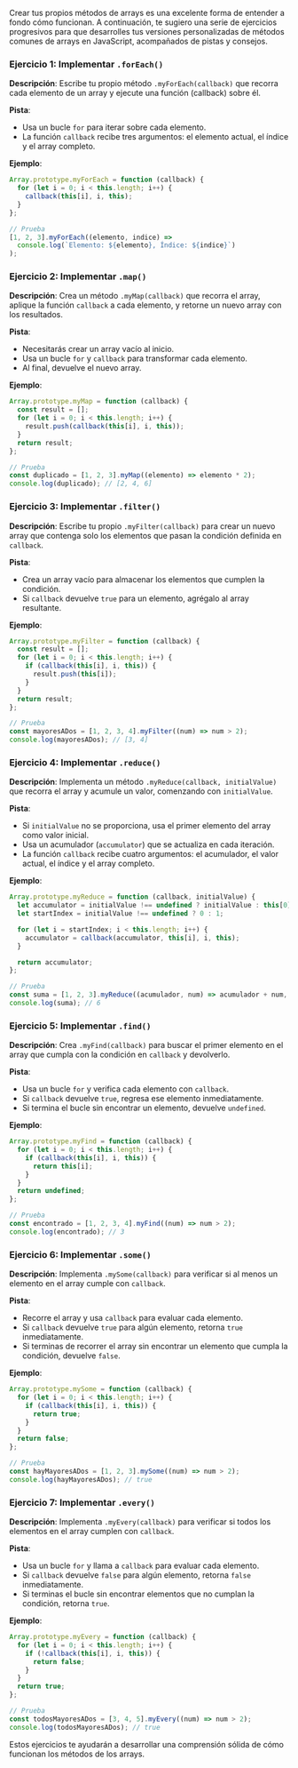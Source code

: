 Crear tus propios métodos de arrays es una excelente forma de entender a fondo cómo funcionan. A continuación, te sugiero una serie de ejercicios progresivos para que desarrolles tus versiones personalizadas de métodos comunes de arrays en JavaScript, acompañados de pistas y consejos.

### Ejercicio 1: Implementar `.forEach()`

**Descripción**: Escribe tu propio método `.myForEach(callback)` que recorra cada elemento de un array y ejecute una función (callback) sobre él.

**Pista**:

- Usa un bucle `for` para iterar sobre cada elemento.
- La función `callback` recibe tres argumentos: el elemento actual, el índice y el array completo.

**Ejemplo**:

```javascript
Array.prototype.myForEach = function (callback) {
  for (let i = 0; i < this.length; i++) {
    callback(this[i], i, this);
  }
};

// Prueba
[1, 2, 3].myForEach((elemento, indice) =>
  console.log(`Elemento: ${elemento}, Índice: ${indice}`)
);
```

### Ejercicio 2: Implementar `.map()`

**Descripción**: Crea un método `.myMap(callback)` que recorra el array, aplique la función `callback` a cada elemento, y retorne un nuevo array con los resultados.

**Pista**:

- Necesitarás crear un array vacío al inicio.
- Usa un bucle `for` y `callback` para transformar cada elemento.
- Al final, devuelve el nuevo array.

**Ejemplo**:

```javascript
Array.prototype.myMap = function (callback) {
  const result = [];
  for (let i = 0; i < this.length; i++) {
    result.push(callback(this[i], i, this));
  }
  return result;
};

// Prueba
const duplicado = [1, 2, 3].myMap((elemento) => elemento * 2);
console.log(duplicado); // [2, 4, 6]
```

### Ejercicio 3: Implementar `.filter()`

**Descripción**: Escribe tu propio `.myFilter(callback)` para crear un nuevo array que contenga solo los elementos que pasan la condición definida en `callback`.

**Pista**:

- Crea un array vacío para almacenar los elementos que cumplen la condición.
- Si `callback` devuelve `true` para un elemento, agrégalo al array resultante.

**Ejemplo**:

```javascript
Array.prototype.myFilter = function (callback) {
  const result = [];
  for (let i = 0; i < this.length; i++) {
    if (callback(this[i], i, this)) {
      result.push(this[i]);
    }
  }
  return result;
};

// Prueba
const mayoresADos = [1, 2, 3, 4].myFilter((num) => num > 2);
console.log(mayoresADos); // [3, 4]
```

### Ejercicio 4: Implementar `.reduce()`

**Descripción**: Implementa un método `.myReduce(callback, initialValue)` que recorra el array y acumule un valor, comenzando con `initialValue`.

**Pista**:

- Si `initialValue` no se proporciona, usa el primer elemento del array como valor inicial.
- Usa un acumulador (`accumulator`) que se actualiza en cada iteración.
- La función `callback` recibe cuatro argumentos: el acumulador, el valor actual, el índice y el array completo.

**Ejemplo**:

```javascript
Array.prototype.myReduce = function (callback, initialValue) {
  let accumulator = initialValue !== undefined ? initialValue : this[0];
  let startIndex = initialValue !== undefined ? 0 : 1;

  for (let i = startIndex; i < this.length; i++) {
    accumulator = callback(accumulator, this[i], i, this);
  }

  return accumulator;
};

// Prueba
const suma = [1, 2, 3].myReduce((acumulador, num) => acumulador + num, 0);
console.log(suma); // 6
```

### Ejercicio 5: Implementar `.find()`

**Descripción**: Crea `.myFind(callback)` para buscar el primer elemento en el array que cumpla con la condición en `callback` y devolverlo.

**Pista**:

- Usa un bucle `for` y verifica cada elemento con `callback`.
- Si `callback` devuelve `true`, regresa ese elemento inmediatamente.
- Si termina el bucle sin encontrar un elemento, devuelve `undefined`.

**Ejemplo**:

```javascript
Array.prototype.myFind = function (callback) {
  for (let i = 0; i < this.length; i++) {
    if (callback(this[i], i, this)) {
      return this[i];
    }
  }
  return undefined;
};

// Prueba
const encontrado = [1, 2, 3, 4].myFind((num) => num > 2);
console.log(encontrado); // 3
```

### Ejercicio 6: Implementar `.some()`

**Descripción**: Implementa `.mySome(callback)` para verificar si al menos un elemento en el array cumple con `callback`.

**Pista**:

- Recorre el array y usa `callback` para evaluar cada elemento.
- Si `callback` devuelve `true` para algún elemento, retorna `true` inmediatamente.
- Si terminas de recorrer el array sin encontrar un elemento que cumpla la condición, devuelve `false`.

**Ejemplo**:

```javascript
Array.prototype.mySome = function (callback) {
  for (let i = 0; i < this.length; i++) {
    if (callback(this[i], i, this)) {
      return true;
    }
  }
  return false;
};

// Prueba
const hayMayoresADos = [1, 2, 3].mySome((num) => num > 2);
console.log(hayMayoresADos); // true
```

### Ejercicio 7: Implementar `.every()`

**Descripción**: Implementa `.myEvery(callback)` para verificar si todos los elementos en el array cumplen con `callback`.

**Pista**:

- Usa un bucle `for` y llama a `callback` para evaluar cada elemento.
- Si `callback` devuelve `false` para algún elemento, retorna `false` inmediatamente.
- Si terminas el bucle sin encontrar elementos que no cumplan la condición, retorna `true`.

**Ejemplo**:

```javascript
Array.prototype.myEvery = function (callback) {
  for (let i = 0; i < this.length; i++) {
    if (!callback(this[i], i, this)) {
      return false;
    }
  }
  return true;
};

// Prueba
const todosMayoresADos = [3, 4, 5].myEvery((num) => num > 2);
console.log(todosMayoresADos); // true
```

Estos ejercicios te ayudarán a desarrollar una comprensión sólida de cómo funcionan los métodos de los arrays.
